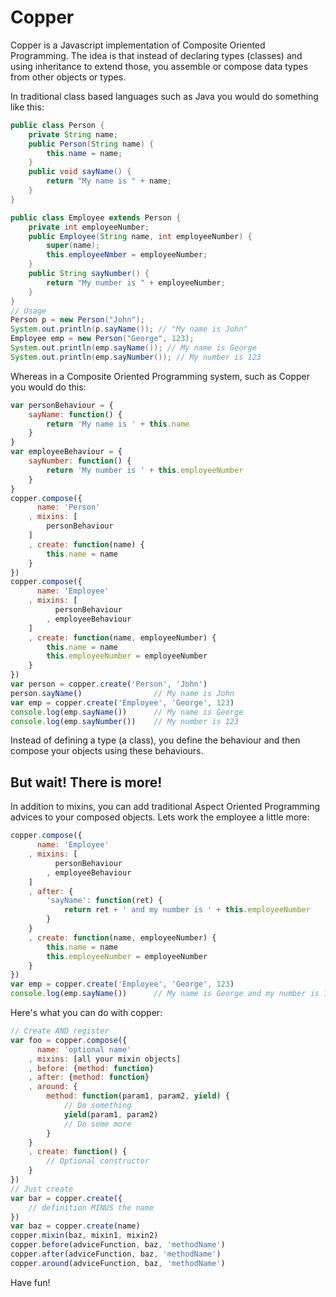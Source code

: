 Copper
======

Copper is a Javascript implementation of Composite Oriented Programming.
The idea is that instead of declaring types (classes) and using
inheritance to extend those, you assemble or compose data types
from other objects or types.

In traditional class based languages such as Java you would do
something like this:
```java
public class Person {
    private String name;
    public Person(String name) {
        this.name = name;
    }
    public void sayName() {
        return "My name is " + name;
    }
}

public class Employee extends Person {
    private int employeeNumber;
    public Employee(String name, int employeeNumber) {
        super(name);
        this.employeeNmber = employeeNumber;
    }
    public String sayNumber() {
        return "My number is " + employeeNumber;
    }
}
// Usage
Person p = new Person("John");
System.out.println(p.sayName()); // "My name is John"
Employee emp = new Person("George", 123);
System.out.println(emp.sayName()); // My name is George
System.out.println(emp.sayNumber()); // My number is 123
```

Whereas in a Composite Oriented Programming system, such as Copper
you would do this:

```javascript
var personBehaviour = {
    sayName: function() {
        return 'My name is ' + this.name
    }
}
var employeeBehaviour = {
    sayNumber: function() {
        return 'My number is ' + this.employeeNumber
    }
}
copper.compose({
      name: 'Person'
    , mixins: [
        personBehaviour
    ]
    , create: function(name) {
        this.name = name
    }
})
copper.compose({
      name: 'Employee'
    , mixins: [
          personBehaviour
        , employeeBehaviour
    ]
    , create: function(name, employeeNumber) {
        this.name = name
        this.employeeNumber = employeeNumber
    }
})
var person = copper.create('Person', 'John')
person.sayName()                // My name is John
var emp = copper.create('Employee', 'George', 123)
console.log(emp.sayName())      // My name is George
console.log(emp.sayNumber())    // My number is 123
```

Instead of defining a type (a class), you define the behaviour and then
compose your objects using these behaviours.

But wait! There is more!
------------------------

In addition to mixins, you can add traditional Aspect Oriented Programming
advices to your composed objects. Lets work the employee a little more:

```javascript
copper.compose({
      name: 'Employee'
    , mixins: [
          personBehaviour
        , employeeBehaviour
    ]
    , after: {
        'sayName': function(ret) {
            return ret + ' and my number is ' + this.employeeNumber
        }
    }
    , create: function(name, employeeNumber) {
        this.name = name
        this.employeeNumber = employeeNumber
    }
})
var emp = copper.create('Employee', 'George', 123)
console.log(emp.sayName())      // My name is George and my number is 123
```

Here's what you can do with copper:
```javascript
// Create AND register
var foo = copper.compose({
      name: 'optional name'
    , mixins: [all your mixin objects]
    , before: {method: function}
    , after: {method: function}
    , around: {
        method: function(param1, param2, yield) {
            // Do something
            yield(param1, param2)
            // Do some more
        }
    }
    , create: function() {
        // Optional constructor
    }
})
// Just create
var bar = copper.create({
    // definition MINUS the name
})
var baz = copper.create(name)
copper.mixin(baz, mixin1, mixin2)
copper.before(adviceFunction, baz, 'methodName')
copper.after(adviceFunction, baz, 'methodName')
copper.around(adviceFunction, baz, 'methodName')

```

Have fun!


